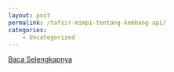```yaml
---
layout: post
permalink: /tafsir-mimpi-tentang-kembang-api/
categories:
    - Uncategorized
---
```


[Baca Selengkapnya](/03)